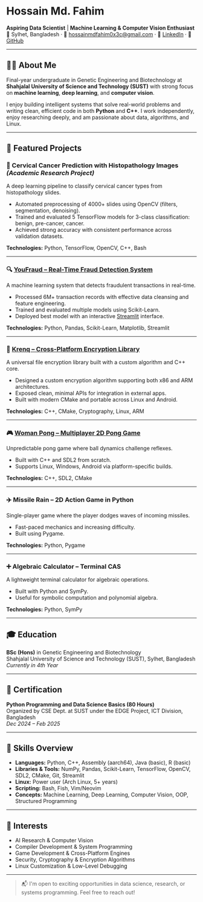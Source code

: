 # Hossain Md. Fahim

**Aspiring Data Scientist** | **Machine Learning & Computer Vision Enthusiast**  
📍 Sylhet, Bangladesh · 📧 hossainmdfahim0x3c@gmail.com · 🔗 [LinkedIn](https://www.linkedin.com/in/hossain-md-fahim-831ba5360/) · 🧠 [GitHub](https://github.com/MetalInMyVeins)

---

## 🧑‍💻 About Me

Final-year undergraduate in Genetic Engineering and Biotechnology at **Shahjalal University of Science and Technology (SUST)** with strong focus on **machine learning**, **deep learning**, and **computer vision**.

I enjoy building intelligent systems that solve real-world problems and writing clean, efficient code in both **Python** and **C++**. I work independently, enjoy researching deeply, and am passionate about data, algorithms, and Linux.

---

## 🚀 Featured Projects

### 🧬 Cervical Cancer Prediction with Histopathology Images *(Academic Research Project)*
A deep learning pipeline to classify cervical cancer types from histopathology slides.

- Automated preprocessing of 4000+ slides using OpenCV (filters, segmentation, denoising).
- Trained and evaluated 5 TensorFlow models for 3-class classification: benign, pre-cancer, cancer.
- Achieved strong accuracy with consistent performance across validation datasets.

**Technologies:** Python, TensorFlow, OpenCV, C++, Bash

---

### 🔍 [YouFraud – Real-Time Fraud Detection System](https://github.com/MetalInMyVeins/YouFraud)
A machine learning system that detects fraudulent transactions in real-time.

- Processed 6M+ transaction records with effective data cleansing and feature engineering.
- Trained and evaluated multiple models using Scikit-Learn.
- Deployed best model with an interactive [Streamlit](https://streamlit.io) interface.

**Technologies:** Python, Pandas, Scikit-Learn, Matplotlib, Streamlit

---

### 🔐 [Krenq – Cross-Platform Encryption Library](https://github.com/MetalInMyVeins/krenq)
A universal file encryption library built with a custom algorithm and C++ core.

- Designed a custom encryption algorithm supporting both x86 and ARM architectures.
- Exposed clean, minimal APIs for integration in external apps.
- Built with modern CMake and portable across Linux and Android.

**Technologies:** C++, CMake, Cryptography, Linux, ARM

---

### 🎮 [Woman Pong – Multiplayer 2D Pong Game](https://github.com/MetalInMyVeins/woman_pong)
Unpredictable pong game where ball dynamics challenge reflexes.

- Built with C++ and SDL2 from scratch.
- Supports Linux, Windows, Android via platform-specific builds.

**Technologies:** C++, SDL2, CMake

---

### ✈️ Missile Rain – 2D Action Game in Python
Single-player game where the player dodges waves of incoming missiles.

- Fast-paced mechanics and increasing difficulty.
- Built using Pygame.

**Technologies:** Python, Pygame

---

### ➕ Algebraic Calculator – Terminal CAS
A lightweight terminal calculator for algebraic operations.

- Built with Python and SymPy.
- Useful for symbolic computation and polynomial algebra.

**Technologies:** Python, SymPy

---

## 🎓 Education

**BSc (Hons)** in Genetic Engineering and Biotechnology  
Shahjalal University of Science and Technology (SUST), Sylhet, Bangladesh  
*Currently in 4th Year*

---

## 📜 Certification

**Python Programming and Data Science Basics (80 Hours)**  
Organized by CSE Dept. at SUST under the EDGE Project, ICT Division, Bangladesh  
*Dec 2024 – Feb 2025*

---

## 🧠 Skills Overview

- **Languages:** Python, C++, Assembly (aarch64), Java (basic), R (basic)
- **Libraries & Tools:** NumPy, Pandas, Scikit-Learn, TensorFlow, OpenCV, SDL2, CMake, Git, Streamlit
- **Linux:** Power user (Arch Linux, 5+ years)
- **Scripting:** Bash, Fish, Vim/Neovim
- **Concepts:** Machine Learning, Deep Learning, Computer Vision, OOP, Structured Programming

---

## 🤖 Interests

- AI Research & Computer Vision  
- Compiler Development & System Programming  
- Game Development & Cross-Platform Engines  
- Security, Cryptography & Encryption Algorithms  
- Linux Customization & Low-Level Debugging

---

> 📬 I'm open to exciting opportunities in data science, research, or systems programming. Feel free to reach out!


